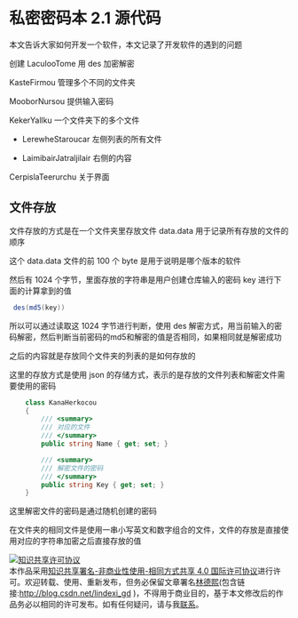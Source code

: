 
# 私密密码本 2.1 源代码

本文告诉大家如何开发一个软件，本文记录了开发软件的遇到的问题

<!--more-->


<!-- CreateTime:2019/12/2 8:31:05 -->

<!-- csdn -->

创建 LaculooTome 用 des 加密解密

KasteFirmou 管理多个不同的文件夹

MooborNursou 提供输入密码

KekerYallku 一个文件夹下的多个文件

 - LerewheStaroucar 左侧列表的所有文件

 - LaimibairJatraljilair 右侧的内容

CerpislaTeerurchu 关于界面

## 文件存放

文件存放的方式是在一个文件夹里存放文件 data.data 用于记录所有存放的文件的顺序

这个 data.data 文件的前 100 个 byte 是用于说明是哪个版本的软件

然后有 1024 个字节，里面存放的字符串是用户创建仓库输入的密码 key 进行下面的计算拿到的值

```csharp
 des(md5(key))
```

所以可以通过读取这 1024 字节进行判断，使用 des 解密方式，用当前输入的密码解密，然后判断当前密码的md5和解密的值是否相同，如果相同就是解密成功

之后的内容就是存放同个文件夹的列表的是如何存放的

这里的存放方式是使用 json 的存储方式，表示的是存放的文件列表和解密文件需要使用的密码

```csharp
    class KanaHerkocou
    {
        /// <summary>
        /// 对应的文件
        /// </summary>
        public string Name { get; set; }

        /// <summary>
        /// 解密文件的密码
        /// </summary>
        public string Key { get; set; }
    }
```

这里解密文件的密码是通过随机创建的密码

在文件夹的相同文件是使用一串小写英文和数字组合的文件，文件的存放是直接使用对应的字符串加密之后直接存放的值





<a rel="license" href="http://creativecommons.org/licenses/by-nc-sa/4.0/"><img alt="知识共享许可协议" style="border-width:0" src="https://licensebuttons.net/l/by-nc-sa/4.0/88x31.png" /></a><br />本作品采用<a rel="license" href="http://creativecommons.org/licenses/by-nc-sa/4.0/">知识共享署名-非商业性使用-相同方式共享 4.0 国际许可协议</a>进行许可。欢迎转载、使用、重新发布，但务必保留文章署名[林德熙](http://blog.csdn.net/lindexi_gd)(包含链接:http://blog.csdn.net/lindexi_gd )，不得用于商业目的，基于本文修改后的作品务必以相同的许可发布。如有任何疑问，请与我[联系](mailto:lindexi_gd@163.com)。
